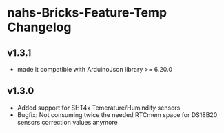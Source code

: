# nahs-Bricks-Feature-Temp Changelog

## v1.3.1

  * made it compatible with ArduinoJson library >= 6.20.0

## v1.3.0

  * Added support for SHT4x Temerature/Humindity sensors
  * Bugfix: Not consuming twice the needed RTCmem space for DS18B20 sensors correction values anymore